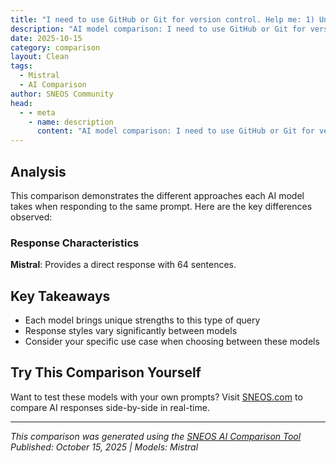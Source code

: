 ```yaml
---
title: "I need to use GitHub or Git for version control. Help me: 1) Understand version control concepts (commits"
description: "AI model comparison: I need to use GitHub or Git for version control. Help me: 1) Understand version control concepts (co..."
date: 2025-10-15
category: comparison
layout: Clean
tags:
  - Mistral
  - AI Comparison
author: SNEOS Community
head:
  - - meta
    - name: description
      content: "AI model comparison: I need to use GitHub or Git for version control. Help me: 1) Understand version control concepts (commits..."
---
```


<ChatComparison
  title="I need to use GitHub or Git for version control. Help me: 1) Understand version control concepts (commits"
  prompt="I need to use GitHub or Git for version control. Help me: 1) Understand version control concepts (commits"
  :responses='{"Mistral": "Certainly! Understanding version control concepts is essential for effectively using Git or GitHub. Let\u0027s break down the key concepts, starting with commits.\n\n### Version Control Concepts\n\n1. **Version Control System (VCS):**\n   - A VCS is a tool that helps manage changes to source code over time. It allows multiple people to work on a project simultaneously without overwriting each other\u0027s changes.\n\n2. **Repository (Repo):**\n   - A repository is a storage space where your project lives. It contains all the files, directories, and the history of changes made to those files.\n\n3. **Working Directory:**\n   - This is the directory on your local machine where you work on your project files. It\u0027s where you make changes before committing them to the repository.\n\n4. **Staging Area (Index):**\n   - The staging area is an intermediate area where commits can be formatted and reviewed before completing the commit. It\u0027s a way to prepare and review changes before they are permanently recorded in the repository.\n\n5. **Commit:**\n   - A commit is a snapshot of your repository at a specific point in time. It includes all the changes made to the files since the last commit. Each commit has a unique identifier (SHA-1 hash) and a commit message that describes the changes.\n\n6. **Branch:**\n   - A branch is a separate line of development. The default branch is usually called \u0060main\u0060 or \u0060master\u0060. Branches allow you to develop features, fix bugs, or experiment in isolation from the main codebase.\n\n7. **Merge:**\n   - Merging is the process of integrating changes from one branch into another. This is typically done when a feature or bug fix is complete and needs to be incorporated into the main branch.\n\n8. **Pull Request (PR):**\n   - A pull request is a mechanism for a developer to notify team members that they have completed a feature. Once their feature branch is ready, the developer files a pull request. This not only lets them tell others about the changes but also allows them to request a code review.\n\n9. **Clone:**\n   - Cloning is the process of creating a copy of an existing repository. This is typically done to get a local copy of a remote repository.\n\n10. **Push:**\n    - Pushing is the process of sending your committed changes from your local repository to a remote repository.\n\n11. **Pull:**\n    - Pulling is the process of fetching and integrating changes from a remote repository into your local repository.\n\n### Commits in Detail\n\nA commit is the fundamental unit of work in Git. Here\u2019s a deeper dive into commits:\n\n- **Commit Message:**\n  - Each commit should have a descriptive message that explains what changes were made and why. A good commit message helps others understand the purpose of the changes.\n\n- **Commit Hash:**\n  - Each commit is identified by a unique SHA-1 hash. This hash is a 40-character string that uniquely identifies the commit.\n\n- **Commit History:**\n  - The commit history is a sequence of commits that shows the evolution of the project over time. You can view the commit history using commands like \u0060git log\u0060.\n\n### Basic Git Commands for Commits\n\n1. **Initialize a Repository:**\n   \u0060\u0060\u0060sh\n   git init\n   \u0060\u0060\u0060\n\n2. **Add Changes to the Staging Area:**\n   \u0060\u0060\u0060sh\n   git add \u003Cfile\u003E\n   \u0060\u0060\u0060\n\n3. **Commit Changes:**\n   \u0060\u0060\u0060sh\n   git commit -m \u0022Your commit message\u0022\n   \u0060\u0060\u0060\n\n4. **View Commit History:**\n   \u0060\u0060\u0060sh\n   git log\n   \u0060\u0060\u0060\n\n5. **Push Commits to a Remote Repository:**\n   \u0060\u0060\u0060sh\n   git push origin \u003Cbranch-name\u003E\n   \u0060\u0060\u0060\n\n6. **Pull Changes from a Remote Repository:**\n   \u0060\u0060\u0060sh\n   git pull origin \u003Cbranch-name\u003E\n   \u0060\u0060\u0060\n\n### Example Workflow\n\n1. **Clone a Repository:**\n   \u0060\u0060\u0060sh\n   git clone https://github.com/username/repo.git\n   \u0060\u0060\u0060\n\n2. **Create a New Branch:**\n   \u0060\u0060\u0060sh\n   git checkout -b feature-branch\n   \u0060\u0060\u0060\n\n3. **Make Changes and Stage Them:**\n   \u0060\u0060\u0060sh\n   git add .\n   \u0060\u0060\u0060\n\n4. **Commit the Changes:**\n   \u0060\u0060\u0060sh\n   git commit -m \u0022Add new feature\u0022\n   \u0060\u0060\u0060\n\n5. **Push the Changes to the Remote Repository:**\n   \u0060\u0060\u0060sh\n   git push origin feature-branch\n   \u0060\u0060\u0060\n\n6. **Create a Pull Request:**\n   - Go to the GitHub repository page and create a pull request from the \u0060feature-branch\u0060 to the \u0060main\u0060 branch.\n\n7. **Merge the Pull Request:**\n   - Once the pull request is reviewed and approved, merge it into the \u0060main\u0060 branch.\n\nBy understanding these concepts and commands, you\u0027ll be well-equipped to use Git and GitHub for version control effectively. If you have any specific questions or need further details, feel free to ask!"}' published-date="{DateTime.UtcNow:HH:mm}"
/>

## Analysis

This comparison demonstrates the different approaches each AI model takes when responding to the same prompt. Here are the key differences observed:

### Response Characteristics

**Mistral**: Provides a direct response with 64 sentences. 

## Key Takeaways

- Each model brings unique strengths to this type of query
- Response styles vary significantly between models
- Consider your specific use case when choosing between these models

## Try This Comparison Yourself

Want to test these models with your own prompts? Visit [SNEOS.com](https://sneos.com) to compare AI responses side-by-side in real-time.

---

*This comparison was generated using the [SNEOS AI Comparison Tool](https://sneos.com)*
*Published: October 15, 2025 | Models: Mistral*
